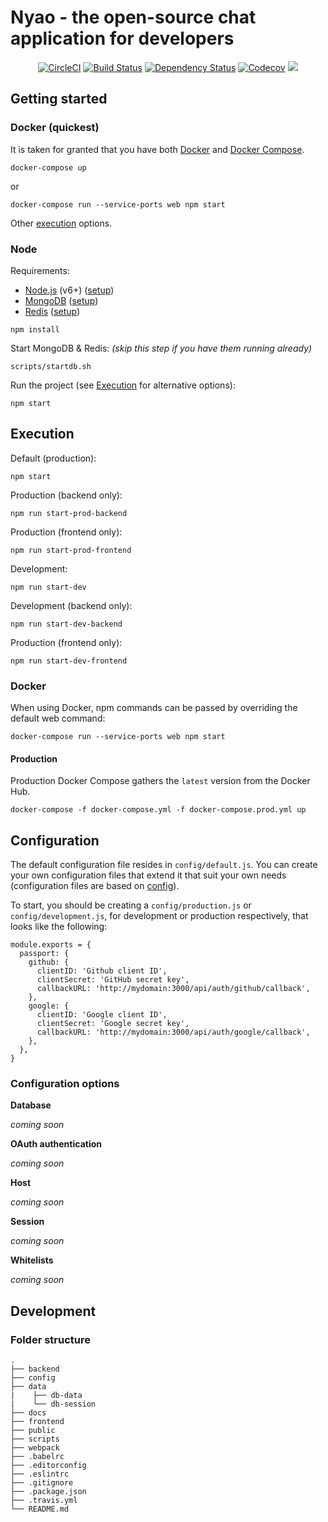 # Nyao - the open-source chat application for developers

<p align="center">
  <a href="https://circleci.com/gh/zurfyx/nyao"><img src="https://circleci.com/gh/zurfyx/nyao.svg?style=shield&circle-token=989c19693484a1e864875e0aa3f826d57cd2a235" alt="CircleCI" /></a>
  <a href="https://travis-ci.com/zurfyx/nyao"><img src="https://travis-ci.com/zurfyx/nyao.svg?token=kXP2msyJWy3GocoENpsq&branch=master" alt="Build Status" /></a>
  <a href="https://dependencyci.com/github/zurfyx/nyao"><img src="https://dependencyci.com/github/zurfyx/nyao/badge" alt="Dependency Status" /></a>
  <a href="https://codecov.io/gh/zurfyx/nyao"><img src="https://codecov.io/gh/zurfyx/nyao/branch/master/graph/badge.svg?token=fqr6VP4POE" alt="Codecov" /></a>
  <a href="https://codeclimate.com/repos/588ce93fc323540054000f72/feed"><img src="https://codeclimate.com/repos/588ce93fc323540054000f72/badges/6af06015c038b1ef6f6c/gpa.svg" /></a>
</p>

## Getting started

### Docker (quickest)

It is taken for granted that you have both [Docker](https://docs.docker.com/engine/installation/) and [Docker Compose](https://docs.docker.com/compose/install/).

```
docker-compose up
```
or

```
docker-compose run --service-ports web npm start
```

Other [execution](#execution) options.

### Node

Requirements:

- [Node.js](https://nodejs.org) (v6+) ([setup](https://nodejs.org/en/download/package-manager/#debian-and-ubuntu-based-linux-distributions))
- [MongoDB](https://www.mongodb.com/) ([setup](https://www.digitalocean.com/community/tutorials/how-to-install-mongodb-on-ubuntu-16-04))
- [Redis](https://redis.io) ([setup](https://www.digitalocean.com/community/tutorials/how-to-install-and-configure-redis-on-ubuntu-16-04))

```
npm install
```

Start MongoDB & Redis: *(skip this step if you have them running already)*

```
scripts/startdb.sh
```

Run the project (see [Execution](#execution) for alternative options):

```
npm start
```

## Execution

Default (production):

`npm start`

Production (backend only):

`npm run start-prod-backend`

Production (frontend only):

`npm run start-prod-frontend`

Development:

`npm run start-dev`

Development (backend only):

`npm run start-dev-backend`

Production (frontend only):

`npm run start-dev-frontend`

### Docker

When using Docker, npm commands can be passed by overriding the default web command:

```
docker-compose run --service-ports web npm start
```

#### Production

Production Docker Compose gathers the `latest` version from the Docker Hub.

```
docker-compose -f docker-compose.yml -f docker-compose.prod.yml up
```

## Configuration

The default configuration file resides in `config/default.js`.
You can create your own configuration files that extend it that suit your own needs
(configuration files are based on [config](https://github.com/lorenwest/node-config)).

To start, you should be creating a `config/production.js` or `config/development.js`, for
development or production respectively, that looks like the following:

```
module.exports = {
  passport: {
    github: {
      clientID: 'Github client ID',
      clientSecret: 'GitHub secret key',
      callbackURL: 'http://mydomain:3000/api/auth/github/callback',
    },
    google: {
      clientID: 'Google client ID',
      clientSecret: 'Google secret key',
      callbackURL: 'http://mydomain:3000/api/auth/google/callback',
    },
  },
}
```

### Configuration options

**Database**

*coming soon*

**OAuth authentication**

*coming soon*

**Host**

*coming soon*

**Session**

*coming soon*

**Whitelists**

*coming soon*

## Development

### Folder structure

```
.
├── backend
├── config
├── data
|    ├── db-data
|    └── db-session
├── docs
├── frontend
├── public
├── scripts
├── webpack
├── .babelrc
├── .editorconfig
├── .eslintrc
├── .gitignore
├── .package.json
├── .travis.yml
└── README.md
```